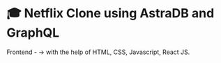 # 🎓 Netflix Clone using AstraDB and GraphQL
Frontend - -> with the help of HTML, CSS, Javascript, React JS.

